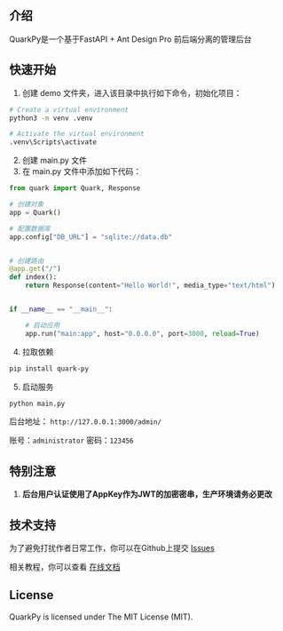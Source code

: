 ## 介绍
QuarkPy是一个基于FastAPI + Ant Design Pro 前后端分离的管理后台

## 快速开始

1. 创建 demo 文件夹，进入该目录中执行如下命令，初始化项目：
``` bash
# Create a virtual environment
python3 -m venv .venv

# Activate the virtual environment
.venv\Scripts\activate
```
2. 创建 main.py 文件
3. 在 main.py 文件中添加如下代码：
```python
from quark import Quark, Response

# 创建对象
app = Quark()

# 配置数据库
app.config["DB_URL"] = "sqlite://data.db"


# 创建路由
@app.get("/")
def index():
    return Response(content="Hello World!", media_type="text/html")


if __name__ == "__main__":

    # 启动应用
    app.run("main:app", host="0.0.0.0", port=3000, reload=True)

```
4. 拉取依赖
``` bash
pip install quark-py
```
5. 启动服务
``` bash
python main.py
```

后台地址： ```http://127.0.0.1:3000/admin/```

账号：```administrator```
密码：```123456```

## 特别注意
1. **后台用户认证使用了AppKey作为JWT的加密密串，生产环境请务必更改**

## 技术支持
为了避免打扰作者日常工作，你可以在Github上提交 [Issues](https://github.com/quarkcloudio/quark-py/issues)

相关教程，你可以查看 [在线文档](http://quarkcloud.io/quark-py/)

## License
QuarkPy is licensed under The MIT License (MIT).